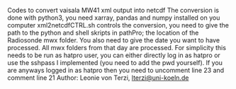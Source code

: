 Codes to convert vaisala MW41 xml output into netcdf
The conversion is done with python3, you need xarray, pandas and numpy installed on you computer
xml2netcdfCTRL.sh controls the conversion, you need to give the path to the python and shell skripts in pathPro; the location of the Radiosonde mwx folder. You also need to give the date you want to have processed. All mwx folders from that day are processed. 
For simplicity this needs to be run as hatpro user, you can either directly log in as hatpro or use the sshpass I implemented (you need to add the pwd yourself). If you are anyways logged in as hatpro then you need to uncomment line 23 and comment line 21
Author: Leonie von Terzi, lterzi@uni-koeln.de
